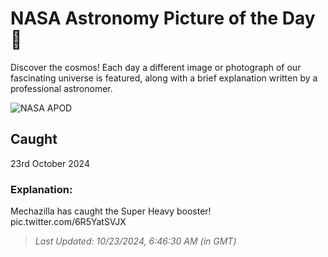 
  # NASA Astronomy Picture of the Day 🌌

  Discover the cosmos! Each day a different image or photograph of our fascinating universe is featured, along with a brief explanation written by a professional astronomer.

![NASA APOD](undefined)

## Caught

23rd October 2024

### Explanation: 

Mechazilla has caught the Super Heavy booster! pic.twitter.com/6R5YatSVJX

> _Last Updated: 10/23/2024, 6:46:30 AM (in GMT)_
